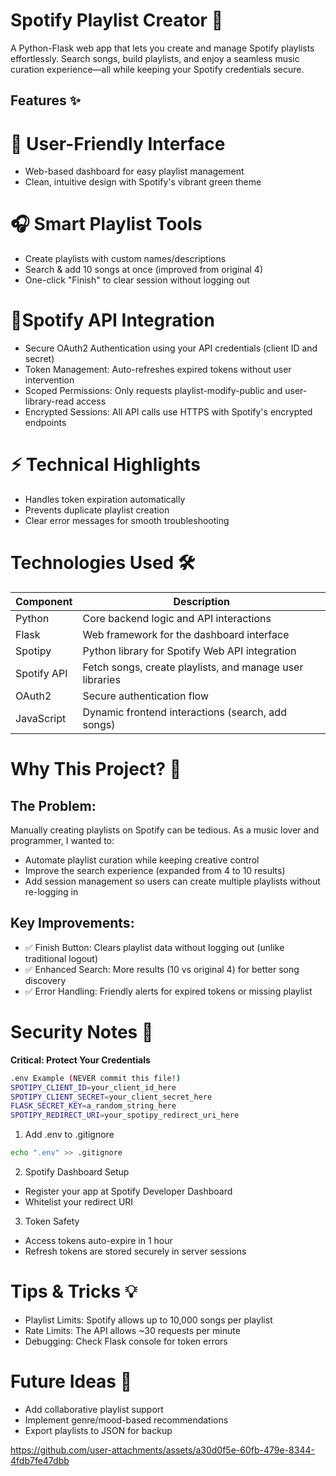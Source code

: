 # Spotify Playlist Creator 🎵
A Python-Flask web app that lets you create and manage Spotify playlists effortlessly. Search songs, build playlists, and enjoy a seamless music curation experience—all while keeping your Spotify credentials secure.

## Features ✨
# 🎨 User-Friendly Interface
- Web-based dashboard for easy playlist management
- Clean, intuitive design with Spotify's vibrant green theme

# 🎧 Smart Playlist Tools
- Create playlists with custom names/descriptions
- Search & add 10 songs at once (improved from original 4)
- One-click "Finish" to clear session without logging out

# 🔐Spotify API Integration
- Secure OAuth2 Authentication using your API credentials (client ID and secret)
- Token Management: Auto-refreshes expired tokens without user intervention
- Scoped Permissions: Only requests playlist-modify-public and user-library-read access
- Encrypted Sessions: All API calls use HTTPS with Spotify's encrypted endpoints

# ⚡ Technical Highlights
- Handles token expiration automatically
- Prevents duplicate playlist creation
- Clear error messages for smooth troubleshooting

# Technologies Used 🛠️
| Component	| Description |
| ---- | ---- |
| Python | Core backend logic and API interactions |
| Flask	 | Web framework for the dashboard interface |
| Spotipy |	Python library for Spotify Web API integration |
| Spotify API	| Fetch songs, create playlists, and manage user libraries |
| OAuth2 |	Secure authentication flow |
| JavaScript	| Dynamic frontend interactions (search, add songs) |

# Why This Project? 🎯
## The Problem:
Manually creating playlists on Spotify can be tedious. As a music lover and programmer, I wanted to:
- Automate playlist curation while keeping creative control
- Improve the search experience (expanded from 4 to 10 results)
- Add session management so users can create multiple playlists without re-logging in

## Key Improvements:
- ✅ Finish Button: Clears playlist data without logging out (unlike traditional logout)
- ✅ Enhanced Search: More results (10 vs original 4) for better song discovery
- ✅ Error Handling: Friendly alerts for expired tokens or missing playlist

# Security Notes 🔐
**Critical: Protect Your Credentials**

```bash
.env Example (NEVER commit this file!) 
SPOTIPY_CLIENT_ID=your_client_id_here 
SPOTIPY_CLIENT_SECRET=your_client_secret_here 
FLASK_SECRET_KEY=a_random_string_here 
SPOTIPY_REDIRECT_URI=your_spotipy_redirect_uri_here
```

1. Add .env to .gitignore

```bash
echo ".env" >> .gitignore
```

2. Spotify Dashboard Setup
- Register your app at Spotify Developer Dashboard
- Whitelist your redirect URI 

3. Token Safety
- Access tokens auto-expire in 1 hour
- Refresh tokens are stored securely in server sessions

# Tips & Tricks 💡
- Playlist Limits: Spotify allows up to 10,000 songs per playlist
- Rate Limits: The API allows ~30 requests per minute
- Debugging: Check Flask console for token errors

# Future Ideas 🌟
- Add collaborative playlist support
- Implement genre/mood-based recommendations
- Export playlists to JSON for backup

https://github.com/user-attachments/assets/a30d0f5e-60fb-479e-8344-4fdb7fe47dbb

